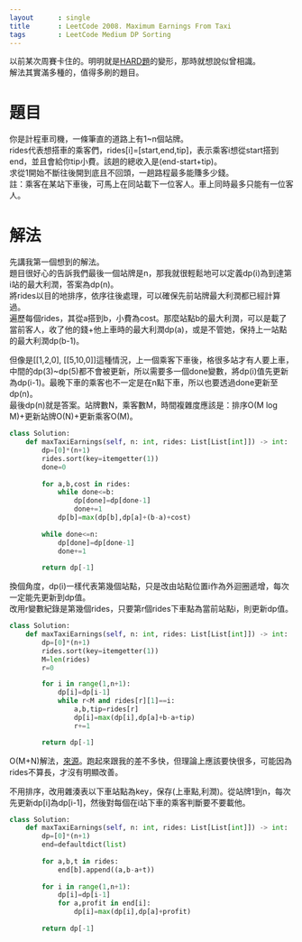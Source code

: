 ```yaml
---
layout      : single
title       : LeetCode 2008. Maximum Earnings From Taxi
tags 		: LeetCode Medium DP Sorting 
---
```

以前某次周賽卡住的。明明就是[HARD題](https://leetcode.com/problems/maximum-profit-in-job-scheduling/)的變形，那時就想說似曾相識。  
解法其實滿多種的，值得多刷的題目。

# 題目
你是計程車司機，一條筆直的道路上有1~n個站牌。  
rides代表想搭車的乘客們，rides[i]=[start,end,tip]，表示乘客i想從start搭到end，並且會給你tip小費。該趟的總收入是(end-start+tip)。  
求從1開始不斷往後開到底且不回頭，一趟路程最多能賺多少錢。  
註：乘客在某站下車後，可馬上在同站載下一位客人。車上同時最多只能有一位客人。


# 解法
先講我第一個想到的解法。  
題目很好心的告訴我們最後一個站牌是n，那我就很輕鬆地可以定義dp(i)為到達第i站的最大利潤，答案為dp(n)。  
將rides以目的地排序，依序往後處理，可以確保先前站牌最大利潤都已經計算過。  
遍歷每個rides，其從a搭到b，小費為cost。那麼站點b的最大利潤，可以是載了當前客人，收了他的錢+他上車時的最大利潤dp(a)，或是不管她，保持上一站點的最大利潤dp(b-1)。  

但像是[[1,2,0], [[5,10,0]]這種情況，上一個乘客下車後，格很多站才有人要上車，中間的dp(3)~dp(5)都不會被更新，所以需要多一個done變數，將dp(i)值先更新為dp(i-1)。最晚下車的乘客也不一定是在n點下車，所以也要透過done更新至dp(n)。  
最後dp(n)就是答案。站牌數N，乘客數M，時間複雜度應該是：排序O(M log M)+更新站牌O(N)+更新乘客O(M)。

```python
class Solution:
    def maxTaxiEarnings(self, n: int, rides: List[List[int]]) -> int:
        dp=[0]*(n+1)
        rides.sort(key=itemgetter(1))
        done=0
        
        for a,b,cost in rides:
            while done<=b:
                dp[done]=dp[done-1]
                done+=1
            dp[b]=max(dp[b],dp[a]+(b-a)+cost)
            
        while done<=n:
            dp[done]=dp[done-1]
            done+=1
            
        return dp[-1]
```

換個角度，dp(i)一樣代表第幾個站點，只是改由站點位置i作為外迴圈遞增，每次一定能先更新到dp值。  
改用r變數紀錄是第幾個rides，只要第r個rides下車點為當前站點i，則更新dp值。

```python
class Solution:
    def maxTaxiEarnings(self, n: int, rides: List[List[int]]) -> int:
        dp=[0]*(n+1)
        rides.sort(key=itemgetter(1))
        M=len(rides)
        r=0

        for i in range(1,n+1):
            dp[i]=dp[i-1]
            while r<M and rides[r][1]==i:
                a,b,tip=rides[r]
                dp[i]=max(dp[i],dp[a]+b-a+tip)
                r+=1

        return dp[-1]
```

O(M+N)解法，[來源](https://leetcode.com/problems/maximum-earnings-from-taxi/discuss/1470935/C%2B%2BPython-DP-O(M%2BN)-Clean-and-Concise)。跑起來跟我的差不多快，但理論上應該要快很多，可能因為rides不算長，才沒有明顯改善。  

不用排序，改用雜湊表以下車站點為key，保存(上車點,利潤)。從站牌1到n，每次先更新dp[i]為dp[i-1]，然後對每個在i站下車的乘客判斷要不要載他。

```python
class Solution:
    def maxTaxiEarnings(self, n: int, rides: List[List[int]]) -> int:
        dp=[0]*(n+1)
        end=defaultdict(list)
        
        for a,b,t in rides:
            end[b].append((a,b-a+t))
            
        for i in range(1,n+1):
            dp[i]=dp[i-1]
            for a,profit in end[i]:
                dp[i]=max(dp[i],dp[a]+profit)
                
        return dp[-1]
```